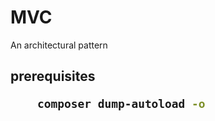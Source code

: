 # MVC
An architectural pattern

<h2> prerequisites
   
    
```sh
    composer dump-autoload -o
```
